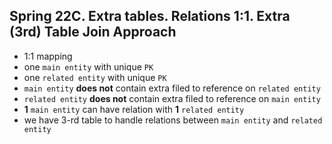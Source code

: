 ## Spring 22C. Extra tables. Relations 1:1. Extra (3rd) Table Join Approach 

- 1:1 mapping
- one `main entity` with unique `PK`
- one `related entity` with unique `PK`
- `main entity` **does not** contain extra filed to reference on `related entity`
- `related entity` **does not** contain extra filed to reference on `main entity`
- **1** `main entity` can have relation with **1** `related entity`
- we have 3-rd table to handle relations between `main entity` and `related entity`
